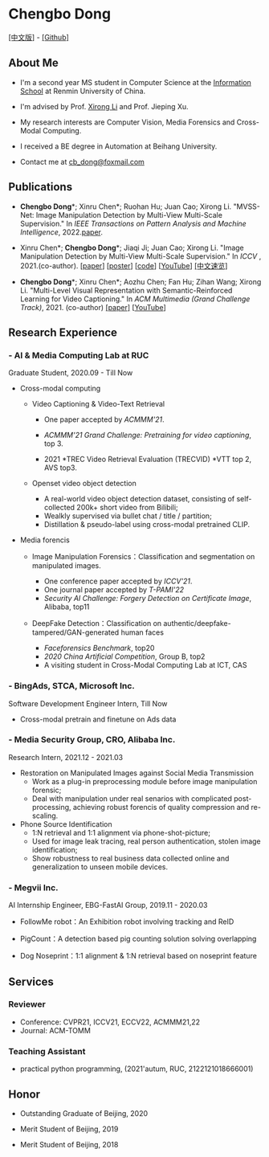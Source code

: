 # **Chengbo Dong**
[[中文版]](ch_index.md) - [[Github]](https://github.com/dong03/)
<!-- [[CV]](Chengbo_Dong_CV.pdf) -  -->

## **About Me**
- I'm a second year MS student in Computer Science at the [Information School](http://info.ruc.edu.cn/) at Renmin University of China.

- I'm advised by Prof. [Xirong Li](http://lixirong.net/) and Prof. Jieping Xu. 

- My research interests are Computer Vision, Media Forensics and Cross-Modal Computing.

- I received a BE degree in Automation at Beihang University.

- Contact me at cb_dong@foxmail.com

## **Publications**
- **Chengbo Dong**\*; Xinru Chen\*; Ruohan Hu; Juan Cao; Xirong Li. "MVSS-Net: Image Manipulation Detection by Multi-View Multi-Scale Supervision." In *IEEE Transactions on
Pattern Analysis and Machine Intelligence*, 2022.[paper](https://ieeexplore.ieee.org/document/9789576). 

- Xinru Chen\*; **Chengbo Dong**\*; Jiaqi Ji; Juan Cao; Xirong Li. "Image Manipulation Detection by Multi-View Multi-Scale Supervision."
In *ICCV* , 2021.(co-author). [[paper](https://openaccess.thecvf.com/content/ICCV2021/papers/Chen_Image_Manipulation_Detection_by_Multi-View_Multi-Scale_Supervision_ICCV_2021_paper.pdf)] [[poster](mvssnet_poster.pdf)] [[code](https://github.com/dong03/MVSS-Net)] [[YouTube](https://youtu.be/TbZSklpYkeU)] [[中文速览]](https://mp.weixin.qq.com/s/Jkq2gQX-_Ss3kziIJU-oEg) 

- **Chengbo Dong**\*; Xinru Chen\*; Aozhu Chen; Fan Hu; Zihan Wang; Xirong Li. "Multi-Level Visual Representation with Semantic-Reinforced Learning for Video Captioning." In *ACM Multimedia (Grand Challenge Track)*, 2021. (co-author) [[paper]](https://dl.acm.org/doi/10.1145/3474085.3479217) [[YouTube](https://youtu.be/jl-75Sz_QUw)]

## **Research Experience**

### - AI & Media Computing Lab at RUC
Graduate Student,             2020.09 - Till Now
- Cross-modal computing
    - Video Captioning & Video-Text Retrieval

        - One paper accepted by *ACMMM'21*.

        - *ACMMM'21 Grand Challenge: Pretraining for video captioning*, top 3.
    
        - 2021 *TREC Video Retrieval Evaluation (TRECVID) *VTT top 2, AVS top3.

    - Openset video object detection
        - A real-world video object detection dataset, consisting of self-collected 200k+ short video from Bilibili;
        - Wealkly supervised via bullet chat / title / partition;
        - Distillation \& pseudo-label using cross-modal pretrained CLIP.

- Media forencis
    - Image Manipulation Forensics：Classification and segmentation on manipulated images.

        - One conference paper accepted by *ICCV'21*.
        - One journal paper accepted by *T-PAMI'22*
        - *Security AI Challenge: Forgery Detection on Certificate Image*, Alibaba, top11
    
    - DeepFake Detection：Classification on authentic/deepfake-tampered/GAN-generated human faces

        - *Faceforensics Benchmark*,  top20
        - *2020 China Artificial Competition*, Group B, top2
        - A visiting student in Cross-Modal Computing Lab at ICT, CAS



### - BingAds, STCA, Microsoft Inc.
Software Development Engineer Intern,  Till Now
- Cross-modal pretrain and finetune on Ads data


### - Media Security Group, CRO, Alibaba Inc.
Research Intern, 2021.12 - 2021.03
- Restoration on Manipulated Images against Social Media Transmission
    - Work as a plug-in preprocessing module before image manipulation forensic;
    - Deal with manipulation under real senarios with complicated post-processing, achieving robust forencis of quality compression and re-scaling.
- Phone Source Identification
    - 1:N retrieval and 1:1 alignment via phone-shot-picture;
    - Used for image leak tracing, real person authentication, stolen image identification;
    - Show robustness to real business data collected online and generalization to unseen mobile devices.


### - Megvii Inc.
AI Internship Engineer, EBG-FastAI Group, 2019.11 - 2020.03

- FollowMe robot：An Exhibition robot involving tracking and ReID

- PigCount：A detection based pig counting solution solving overlapping

- Dog Noseprint：1:1 alignment & 1:N retrieval based on noseprint feature


## **Services**
### Reviewer
- Conference: CVPR21, ICCV21, ECCV22, ACMMM21,22
- Journal: ACM-TOMM

### Teaching Assistant
- practical python programming, (2021'autum, RUC, 2122121018666001)

## **Honor**
- Outstanding Graduate of Beijing, 2020

- Merit Student of Beijing, 2019

- Merit Student of Beijing, 2018